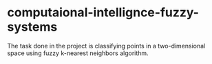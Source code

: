 # computaional-intellignce-fuzzy-systems
The task done in the project is classifying points in a two-dimensional space using fuzzy k-nearest neighbors algorithm.
